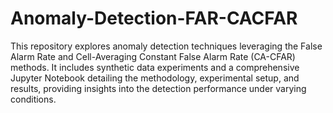 # Anomaly-Detection-FAR-CACFAR
 This repository explores anomaly detection techniques leveraging the False Alarm Rate and Cell-Averaging Constant False Alarm Rate (CA-CFAR) methods. It includes synthetic data experiments and a comprehensive Jupyter Notebook detailing the methodology, experimental setup, and results, providing insights into the detection performance under varying conditions.
